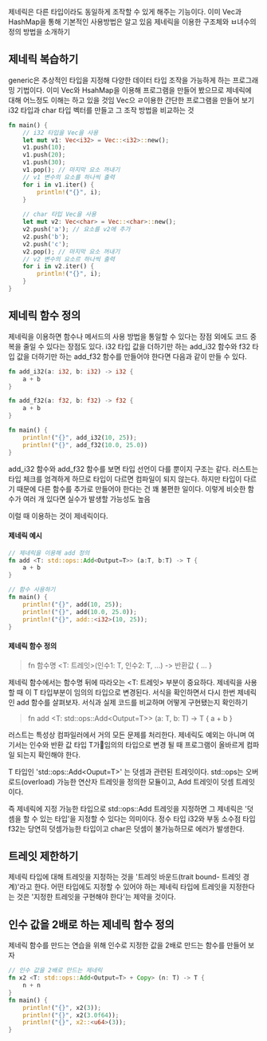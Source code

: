 제네릭은 다른 타입이라도 동일하게 조작할 수 있게 해주는 기능이다.
이미 Vec과 HashMap을 통해 기본적인 사용방법은 알고 있음
제네릭을 이용한 구조체와 ㅂ녀수의 정의 방법을 소개하기
## 제네릭 복습하기
generic은 추상적인 타입을 지정해 다양한 데이터 타입 조작을 가능하게 하는 프로그래밍 기법이다. 이미 Vec와 HsahMap을 이용해 프로그램을 만들어 봤으므로 제네릭에 대해 어느정도 이해는 하고 있을 것임
Vec으 ㄹ이용한 간단한 프로그램을 만들어 보기
i32 타입과 char 타입 벡터를 만들고 그 조작 방법을 비교하는 것

```rust
fn main() {
	// i32 타입을 Vec을 사용
	let mut v1: Vec<i32> = Vec::<i32>::new();
	v1.push(10);
	v1.push(20);
	v1.push(30);
	v1.pop(); // 마지막 요소 꺼내기
	// v1 변수의 요소를 하나씩 출력
	for i in v1.iter() {
		println!("{}", i);
	}
	
	// char 타입 Vec을 사용
	let mut v2: Vec<char> = Vec::<char>::new();
	v2.push('a'); // 요소를 v2에 추가
	v2.push('b');
	v2.push('c');
	v2.pop(); // 마지막 요소 꺼내기
	// v2 변수의 요소르 하나씩 출력
	for i in v2.iter() {
		println!("{}", i);
	}
}
```

## 제네릭 함수 정의
제네릭을 이용하면 함수나 메서드의 사용 방법을 통일할 수 있다는 장점 외에도 코드 중복을 줄일 수 있다는 장점도 있다.
i32 타입 값을 더하기만 하는 add_i32 함수와 f32 타입 값을 더하기만 하는 add_f32 함수를 만들어야 한다면 다음과 같이 만들 수 있다.

```rust
fn add_i32(a: i32, b: i32) -> i32 {
	a + b
}

fn add_f32(a: f32, b: f32) -> f32 {
	a + b
}

fn main() {
	println!("{}", add_i32(10, 25));
	println!("{}", add_f32(10.0, 25.0))
}
```

add_i32 함수와 add_f32 함수를 보면 타입 선언이 다를 뿐이지 구조는 같다.
러스트는 타입 체크를 엄격하게 하므로 타입이 다르면 컴파일이 되지 않는다. 하지만 타입이 다르기 때문에 다른 함수를 추가로 만들어야 한다는 건 꽤 불편한 일이다. 
이렇게 비슷한 함수가 여러 개 있다면 실수가 발생할 가능성도 높음

이럴 때 이용하는 것이 제네릭이다.
#### 제네릭 예시

```rust
// 제네릭을 이용해 add 정의
fn add <T: std::ops::Add<Output=T>> (a:T, b:T) -> T {
	a + b
}

// 함수 사용하기
fn main() {
	println!("{}", add(10, 25));
	println!("{}", add(10.0, 25.0));
	println!("{}", add::<i32>(10, 25));
}
```

#### 제네릭 함수 정의
> fn 함수명 \<T: 트레잇>(인수1: T, 인수2: T, ...) -> 반환값 {
> ...
> }

제네릭 함수에서는 함수명 뒤에 따라오는 <T: 트레잇> 부분이 중요하다. 제네릭을 사용할 때 이 T 타입부분이 임의의 타입으로 변경된다.
서식을 확인하면서 다시 한번 제네릭인 add 함수를 살펴보자. 서식과 실제 코드를 비교하며 어떻게 구현됐는지 확인하기
> fn add <T: std::ops::Add<Output=T>> (a: T, b: T) -> T {
> 	a + b
> }

러스트는 특성상 컴파일러에서 거의 모든 문제를 처리한다.
제네릭도 예외는 아니며 여기서는 인수와 반환 값 타입 T가임의의 타입으로 변경 될 때 프로그램이 올바르게 컴파일 되는지 확인해야 한다.

T 타입인 'std::ops::Add<Ouput=T>' 는 덧셈과 관련된 트레잇이다. std::ops는 오버로드(overload) 가능한 연산자 트레잇을 정의한 모듈이고, Add 트레잇이 덧셈 트레잇이다.

즉 제네릭에 지정 가능한 타입으로 std::ops::Add 트레잇을 지정하면 그 제네릭은 '덧셈을 할 수 있는 타입'을 지정할 수 있다는 의미이다.
정수 타입 i32와 부동 소수점 타입 f32는 당연히 덧셈가능한 타입이고
char은 덧셈이 불가능하므로 에러가 발생한다.

## 트레잇 제한하기
제네릭 타입에 대해 트레잇을 지정하는 것을 '트레잇 바운드(trait bound- 트레잇 경계)'라고 한다. 어떤 타입에도 지정할 수 있어야 하는 제네릭 타입에 트레잇을 지정한다는 것은 '지정한 트레잇을 구현해야 한다'는 제약을 것이다.

## 인수 값을 2배로 하는 제네릭 함수 정의
제네릭 함수를 만드는 연습을 위해 인수로 지정한 값을 2배로 만드는 함수를 만들어 보자
```rust
// 인수 값을 2배로 만드는 제네릭
fn x2 <T: std::ops::Add<Output=T> + Copy> (n: T) -> T {
	n + n
}
fn main() {
	println!("{}", x2(3));
	println!("{}", x2(3.0f64));
	println!("{}", x2::<u64>(3));
}
```